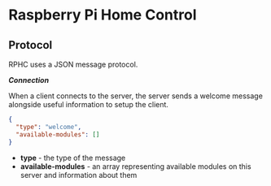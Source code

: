# Raspberry Pi Home Control

## Protocol

RPHC uses a JSON message protocol.
 
 **_Connection_**
 
 When a client connects to the server, the server sends a welcome message alongside
 useful information to setup the client.
 
 ``` json
 {
   "type": "welcome",
   "available-modules": []
 }
 ```
 
 * **type** - the type of the message
 * **available-modules** - an array representing available modules on this server and
    information about them